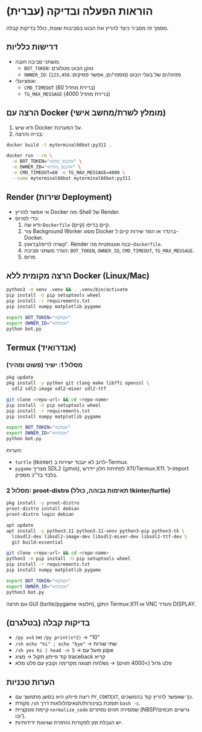 # הוראות הפעלה ובדיקה (עברית)

מסמך זה מסביר כיצד להריץ את הבוט בסביבות שונות, כולל בדיקות קבלה.

## דרישות כלליות
- משתני סביבה חובה:
  - `BOT_TOKEN`: טוקן הבוט מטלגרם
  - `OWNER_ID`: מזהה/ים של בעלי הבוט (מספר/ים, אפשר פסיקים: `123,456`)
- אופציונלי:
  - `CMD_TIMEOUT` (ברירת מחדל 60)
  - `TG_MAX_MESSAGE` (ברירת מחדל 4000)

## הרצה עם Docker (מומלץ לשרת/מחשב אישי)
1. ודא שיש Docker על המערכת.
2. בנייה והרצה:
```bash
docker build -t myterminal66bot:py311 .

docker run --rm \
  -e BOT_TOKEN="<הכנס_טוקן>" \
  -e OWNER_ID="<הכנס_מזהה>" \
  -e CMD_TIMEOUT=60 -e TG_MAX_MESSAGE=4000 \
  --name myterminal66bot myterminal66bot:py311
```

## Render (שירות Deployment)
- אי אפשר להריץ Docker מה-Shell של Render.
- כדי לפרוס:
  1. ודא שה-`Dockerfile` קיים בריפו (קיים).
  2. צור Background Worker מסוג Docker ברנדר או המר שירות קיים ל-Docker.
  3. קשרה לריפו/בראנץ'. Render יבנה אוטומטית מה-`Dockerfile`.
  4. הגדר משתני סביבה: `BOT_TOKEN`, `OWNER_ID`, `CMD_TIMEOUT`, `TG_MAX_MESSAGE`.
  5. פרוס.

## הרצה מקומית ללא Docker (Linux/Mac)
```bash
python3 -m venv .venv && . .venv/bin/activate
pip install -U pip setuptools wheel
pip install -r requirements.txt
pip install numpy matplotlib pygame

export BOT_TOKEN="<טוקן>"
export OWNER_ID="<מזהה>"
python bot.py
```

## Termux (אנדרואיד)
### מסלול 1: ישיר (פשוט ומהיר)
```bash
pkg update
pkg install -y python git clang make libffi openssl \
  sdl2 sdl2-image sdl2-mixer sdl2-ttf

git clone <repo-url> && cd <repo-name>
pip install -U pip setuptools wheel
pip install -r requirements.txt
pip install numpy matplotlib pygame

export BOT_TOKEN="<טוקן>"
export OWNER_ID="<מזהה>"
python bot.py
```
הערות:
- `turtle` (tkinter) לרוב לא יעבוד ישירות ב-Termux.
- `pygame` מצריך SDL2 (מותקן), לפתיחת חלון יידרש X11/Termux:X11. ל-import בלבד בד"כ מספיק.

### מסלול 2: proot-distro (תאימות גבוהה, כולל tkinter/turtle)
```bash
pkg install -y proot-distro
proot-distro install debian
proot-distro login debian

apt update
apt install -y python3.11 python3.11-venv python3-pip python3-tk \
  libsdl2-dev libsdl2-image-dev libsdl2-mixer-dev libsdl2-ttf-dev \
  git build-essential

git clone <repo-url> && cd <repo-name>
python3 -m pip install -U pip setuptools wheel
pip install -r requirements.txt
pip install numpy matplotlib pygame

export BOT_TOKEN="<טוקן>"
export OWNER_ID="<מזהה>"
python3 bot.py
```
אם תרצה GUI (turtle/pygame חלונאי), התקן Termux:X11 או VNC והגדר DISPLAY.

## בדיקות קבלה (בטלגרם)
- `/py x=5` ואז `/py print(x*2)` → "10"
- `/sh echo "hi" ; echo "bye"` → שתי שורות
- `/sh yes hi | head -n 5` → פועל עם pipe
- קוד פייתון תקול → מציג traceback קריא
- פלט גדול (>4000 תווים) → נשלחת תצוגה מקדימה וקובץ עם פלט מלא

## הערות טכניות
- ריצת פייתון היא בסשן מתמשך עם `PY_CONTEXT`, כך שאפשר להריץ קוד בהמשכים.
- פקודת `/sh` תומכת בצינורות/תנאים/לולאות דרך `bash -c`.
- קיימת פונקציית `normalize_code` שמסירה תווים נסתרים (NBSP/גרשיים חכמים וכו').
- יש הגבלת זמן לפקודות והחזרת שגיאות ידידותיות.